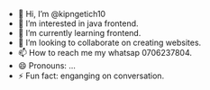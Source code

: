 - 👋 Hi, I’m @kipngetich10
- 👀 I’m interested in java frontend.
- 🌱 I’m currently learning frontend.
- 💞️ I’m looking to collaborate on creating websites.
- 📫 How to reach me my whatsap 0706237804.
- 😄 Pronouns: ...
- ⚡ Fun fact: enganging on conversation.

<!---
kipngetich10/kipngetich10 is a ✨ special ✨ repository because its `README.md` (this file) appears on your GitHub profile.
You can click the Preview link to take a look at your changes.
--->
